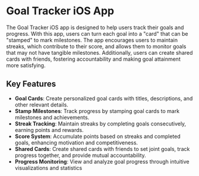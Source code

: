 # Goal Tracker iOS App

The Goal Tracker iOS app is designed to help users track their goals and progress. With this app, users can turn each goal into a "card" that can be "stamped" to mark milestones. The app encourages users to maintain streaks, which contribute to their score, and allows them to monitor goals that may not have tangible milestones. Additionally, users can create shared cards with friends, fostering accountability and making goal attainment more satisfying.

## Key Features

- **Goal Cards**: Create personalized goal cards with titles, descriptions, and other relevant details.
- **Stamp Milestones**: Track progress by stamping goal cards to mark milestones and achievements.
- **Streak Tracking**: Maintain streaks by completing goals consecutively, earning points and rewards.
- **Score System**: Accumulate points based on streaks and completed goals, enhancing motivation and competitiveness.
- **Shared Cards**: Create shared cards with friends to set joint goals, track progress together, and provide mutual accountability.
- **Progress Monitoring**: View and analyze goal progress through intuitive visualizations and statistics
  
